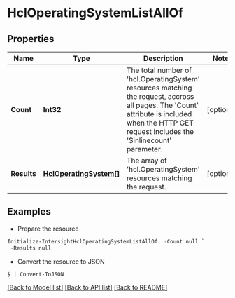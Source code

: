 # HclOperatingSystemListAllOf
## Properties

Name | Type | Description | Notes
------------ | ------------- | ------------- | -------------
**Count** | **Int32** | The total number of &#39;hcl.OperatingSystem&#39; resources matching the request, accross all pages. The &#39;Count&#39; attribute is included when the HTTP GET request includes the &#39;$inlinecount&#39; parameter. | [optional] 
**Results** | [**HclOperatingSystem[]**](HclOperatingSystem.md) | The array of &#39;hcl.OperatingSystem&#39; resources matching the request. | [optional] 

## Examples

- Prepare the resource
```powershell
Initialize-IntersightHclOperatingSystemListAllOf  -Count null `
 -Results null
```

- Convert the resource to JSON
```powershell
$ | Convert-ToJSON
```

[[Back to Model list]](../README.md#documentation-for-models) [[Back to API list]](../README.md#documentation-for-api-endpoints) [[Back to README]](../README.md)

